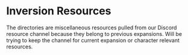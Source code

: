 # Inversion Resources

The directories are miscellaneous resources pulled from our Discord resource channel because they belong to previous expansions.  Will be trying to keep the channel for current expansion or character relevant resources.
